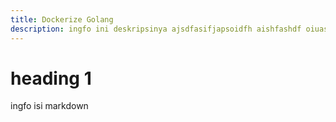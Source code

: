 ```yaml
---
title: Dockerize Golang
description: ingfo ini deskripsinya ajsdfasifjapsoidfh aishfashdf oiuashfdas
---
```


# heading 1

ingfo isi markdown
